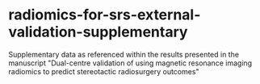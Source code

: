 # radiomics-for-srs-external-validation-supplementary

Supplementary data as referenced within the results presented in the manuscript "Dual-centre validation of using magnetic resonance imaging radiomics to predict stereotactic radiosurgery outcomes"
